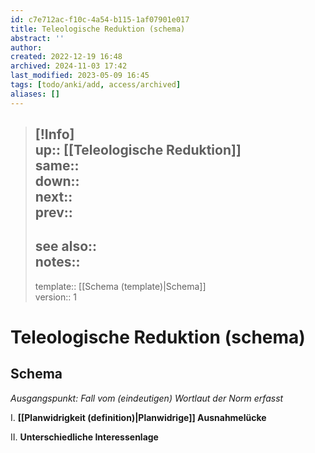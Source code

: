 ```yaml
---
id: c7e712ac-f10c-4a54-b115-1af07901e017
title: Teleologische Reduktion (schema)
abstract: ''
author: 
created: 2022-12-19 16:48
archived: 2024-11-03 17:42
last_modified: 2023-05-09 16:45
tags: [todo/anki/add, access/archived]
aliases: []
---
```


> [!Info]  
> up:: [[Teleologische Reduktion]]  
> same::  
> down::  
> next::  
> prev::
> ---  
> see also::  
> notes:: 
> ---
> template:: [[Schema (template)|Schema]]  
> version:: 1

# Teleologische Reduktion (schema)

## Schema

*Ausgangspunkt: Fall vom (eindeutigen) Wortlaut der Norm erfasst*

I. **[[Planwidrigkeit (definition)|Planwidrige]] Ausnahmelücke**

II. **Unterschiedliche Interessenlage** 
